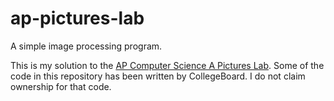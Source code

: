 # ap-pictures-lab
A simple image processing program.

This is my solution to the [AP Computer Science A Pictures Lab](http://media.collegeboard.com/digitalServices/pdf/ap/ap-compscia-picture-lab-student-guide.pdf).
Some of the code in this repository has been written by CollegeBoard. I do not claim ownership for that code.
